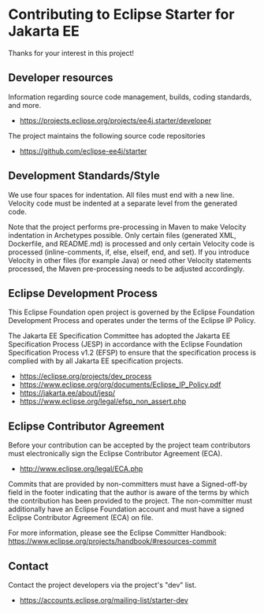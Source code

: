 # Contributing to Eclipse Starter for Jakarta EE

Thanks for your interest in this project!

## Developer resources

Information regarding source code management, builds, coding standards, and
more.

* https://projects.eclipse.org/projects/ee4j.starter/developer

The project maintains the following source code repositories

* https://github.com/eclipse-ee4j/starter

## Development Standards/Style

We use four spaces for indentation. All files must end with a new line. Velocity code must be indented at a 
separate level from the generated code.

Note that the project performs pre-processing in Maven to make Velocity indentation in Archetypes possible.
Only certain files (generated XML, Dockerfile, and README.md) is processed and only certain Velocity code
is processed (inline-comments, if, else, elseif, end, and set). If you introduce Velocity in other files (for 
example Java) or need other Velocity statements processed, the Maven pre-processing needs to be adjusted 
accordingly.

## Eclipse Development Process

This Eclipse Foundation open project is governed by the Eclipse Foundation
Development Process and operates under the terms of the Eclipse IP Policy.

The Jakarta EE Specification Committee has adopted the Jakarta EE Specification
Process (JESP) in accordance with the Eclipse Foundation Specification Process
v1.2 (EFSP) to ensure that the specification process is complied with by all
Jakarta EE specification projects.

* https://eclipse.org/projects/dev_process
* https://www.eclipse.org/org/documents/Eclipse_IP_Policy.pdf
* https://jakarta.ee/about/jesp/
* https://www.eclipse.org/legal/efsp_non_assert.php

## Eclipse Contributor Agreement

Before your contribution can be accepted by the project team contributors must
electronically sign the Eclipse Contributor Agreement (ECA).

* http://www.eclipse.org/legal/ECA.php

Commits that are provided by non-committers must have a Signed-off-by field in
the footer indicating that the author is aware of the terms by which the
contribution has been provided to the project. The non-committer must
additionally have an Eclipse Foundation account and must have a signed Eclipse
Contributor Agreement (ECA) on file.

For more information, please see the Eclipse Committer Handbook:
https://www.eclipse.org/projects/handbook/#resources-commit

## Contact

Contact the project developers via the project's "dev" list.

* https://accounts.eclipse.org/mailing-list/starter-dev
